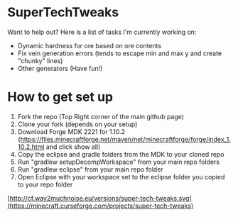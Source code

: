 # SuperTechTweaks
Want to help out?
Here is a list of tasks I'm currently working on:
* Dynamic hardness for ore based on ore contents
* Fix vein generation errors (tends to escape min and max y and create "chunky" lines)
* Other generators (Have fun!)


# How to get set up

1. Fork the repo (Top Right corner of the main github page)
2. Clone your fork (depends on your setup)
3. Download Forge MDK 2221 for 1.10.2 (https://files.minecraftforge.net/maven/net/minecraftforge/forge/index_1.10.2.html and click show all)
4. Copy the eclipse and gradle folders from the MDK to your cloned repo
5. Run "gradlew setupDecompWorkspace" from your main repo folders
6. Run "gradlew eclipse" from your main repo folder
7. Open Eclipse with your workspace set to the eclipse folder you copied to your repo folder

[http://cf.way2muchnoise.eu/versions/super-tech-tweaks.svg](https://minecraft.curseforge.com/projects/super-tech-tweaks)